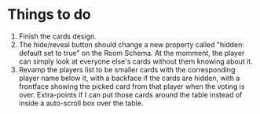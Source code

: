 # Things to do

1. Finish the cards design.
2. The hide/reveal button should change a new property called "hidden: default set to true" on the Room Schema. At the momment, the player can simply look at everyone else's cards without them knowing about it.
3. Revamp the players list to be smaller cards with the corresponding player name below it, with a backface if the cards are hidden, with a frontface showing the picked card from that player when the voting is over. Extra-points if I can put those cards around the table instead of inside a auto-scroll box over the table.
